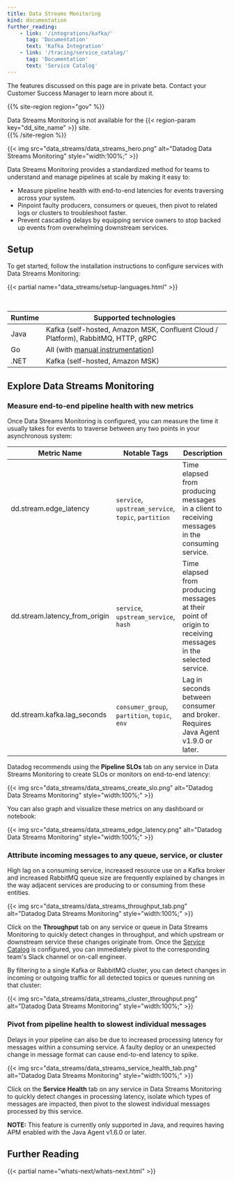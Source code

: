 ```yaml
---
title: Data Streams Monitoring
kind: documentation
further_reading:
    - link: '/integrations/kafka/'
      tag: 'Documentation'
      text: 'Kafka Integration'
    - link: '/tracing/service_catalog/'
      tag: 'Documentation'
      text: 'Service Catalog'
---
```


<div class="alert alert-warning">
The features discussed on this page are in private beta. Contact your Customer Success Manager to learn more about it.
</div>

{{% site-region region="gov" %}}
<div class="alert alert-warning">
    Data Streams Monitoring is not available for the {{< region-param key="dd_site_name" >}} site.
</div>
{{% /site-region %}}

{{< img src="data_streams/data_streams_hero.png" alt="Datadog Data Streams Monitoring" style="width:100%;" >}}

Data Streams Monitoring provides a standardized method for teams to understand and manage pipelines at scale by making it easy to:
* Measure pipeline health with end-to-end latencies for events traversing across your system.
* Pinpoint faulty producers, consumers or queues, then pivot to related logs or clusters to troubleshoot faster.
* Prevent cascading delays by equipping service owners to stop backed up events from overwhelming downstream services.

## Setup

To get started, follow the installation instructions to configure services with Data Streams Monitoring:

{{< partial name="data_streams/setup-languages.html" >}}

<br/>

| Runtime | Supported technologies |
|---|----|
| Java | Kafka (self-hosted, Amazon MSK, Confluent Cloud / Platform), RabbitMQ, HTTP, gRPC |
| Go | All (with [manual instrumentation][1]) |
| .NET | Kafka (self-hosted, Amazon MSK) |


## Explore Data Streams Monitoring

### Measure end-to-end pipeline health with new metrics

Once Data Streams Monitoring is configured, you can measure the time it usually takes for events to traverse between any two points in your asynchronous system:

| Metric Name | Notable Tags | Description |
|---|---|-----|
| dd.stream.edge_latency | `service`, `upstream_service`, `topic`, `partition` | Time elapsed from producing messages in a client to receiving messages in the consuming service. |
| dd.stream.latency_from_origin | `service`, `upstream_service`, `hash` | Time elapsed from producing messages at their point of origin to receiving messages in the selected service. |
| dd.stream.kafka.lag_seconds | `consumer_group`, `partition`, `topic`, `env` | Lag in seconds between consumer and broker. Requires Java Agent v1.9.0 or later. |

Datadog recommends using the **Pipeline SLOs** tab on any service in Data Streams Monitoring to create SLOs or monitors on end-to-end latency:

{{< img src="data_streams/data_streams_create_slo.png" alt="Datadog Data Streams Monitoring" style="width:100%;" >}}

You can also graph and visualize these metrics on any dashboard or notebook:

{{< img src="data_streams/data_streams_edge_latency.png" alt="Datadog Data Streams Monitoring" style="width:100%;" >}}

### Attribute incoming messages to any queue, service, or cluster

High lag on a consuming service, increased resource use on a Kafka broker and increased RabbitMQ queue size are frequently explained by changes in the way adjacent services are producing to or consuming from these entities.

{{< img src="data_streams/data_streams_throughput_tab.png" alt="Datadog Data Streams Monitoring" style="width:100%;" >}}

Click on the **Throughput** tab on any service or queue in Data Streams Monitoring to quickly detect changes in throughput, and which upstream or downstream service these changes originate from. Once the [Service Catalog][2] is configured, you can immediately pivot to the corresponding team's Slack channel or on-call engineer.

By filtering to a single Kafka or RabbitMQ cluster, you can detect changes in incoming or outgoing traffic for all detected topics or queues running on that cluster:

{{< img src="data_streams/data_streams_cluster_throughput.png" alt="Datadog Data Streams Monitoring" style="width:100%;" >}}

### Pivot from pipeline health to slowest individual messages

Delays in your pipeline can also be due to increased processing latency for messages within a consuming service. A faulty deploy or an unexpected change in message format can cause end-to-end latency to spike.

{{< img src="data_streams/data_streams_service_health_tab.png" alt="Datadog Data Streams Monitoring" style="width:100%;" >}}

Click on the **Service Health** tab on any service in Data Streams Monitoring to quickly detect changes in processing latency, isolate which types of messages are impacted, then pivot to the slowest individual messages processed by this service.

**NOTE:** This feature is currently only supported in Java, and requires having APM enabled with the Java Agent v1.6.0 or later.

## Further Reading

{{< partial name="whats-next/whats-next.html" >}}

[1]: /data_streams/go#manual-instrumentation
[2]: /tracing/service_catalog/
